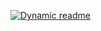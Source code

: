 [![Dynamic readme](https://img.shields.io/github/actions/workflow/status/Harshini-24-IT/dynamic_readme/main.yml?event=commit)](https://img.shields.io/github/actions/workflow/status/Harshini-24-IT/dynamic_readme/main.yml?event=commit)
